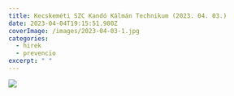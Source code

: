 ```yaml
---
title: Kecskeméti SZC Kandó Kálmán Technikum (2023. 04. 03.)
date: 2023-04-04T19:15:51.980Z
coverImage: /images/2023-04-03-1.jpg
categories:
  - hirek
  - prevencio
excerpt: " "
---
```

![](/images/2023-04-03-2.jpg)